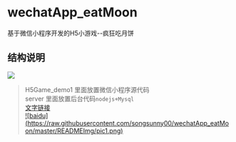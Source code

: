 # wechatApp_eatMoon
基于微信小程序开发的H5小游戏--疯狂吃月饼
## 结构说明
![](https://raw.githubusercontent.com/songsunny00/wechatApp_eatMoon/master/READMEImg/pic1.png)  
> H5Game_demo1 里面放置微信小程序源代码 </br>
> server 里面放置后台代码`nodejs+Mysql`  
> [文字链接](https://github.com/sindresorhus/gulp-autoprefixer '悬停显示') </br>
[![baidu] (https://raw.githubusercontent.com/songsunny00/wechatApp_eatMoon/master/READMEImg/pic1.png)](http://baidu.com)  

